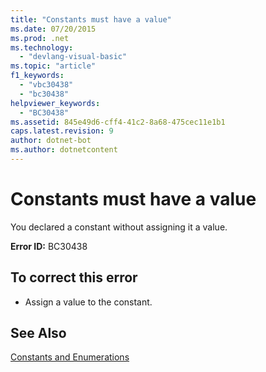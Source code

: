 ```yaml
---
title: "Constants must have a value"
ms.date: 07/20/2015
ms.prod: .net
ms.technology: 
  - "devlang-visual-basic"
ms.topic: "article"
f1_keywords: 
  - "vbc30438"
  - "bc30438"
helpviewer_keywords: 
  - "BC30438"
ms.assetid: 845e49d6-cff4-41c2-8a68-475cec11e1b1
caps.latest.revision: 9
author: dotnet-bot
ms.author: dotnetcontent
---
```

# Constants must have a value
You declared a constant without assigning it a value.  
  
 **Error ID:** BC30438  
  
## To correct this error  
  
-   Assign a value to the constant.  
  
## See Also  
   
 [Constants and Enumerations](../../visual-basic/language-reference/constants-and-enumerations.md)
